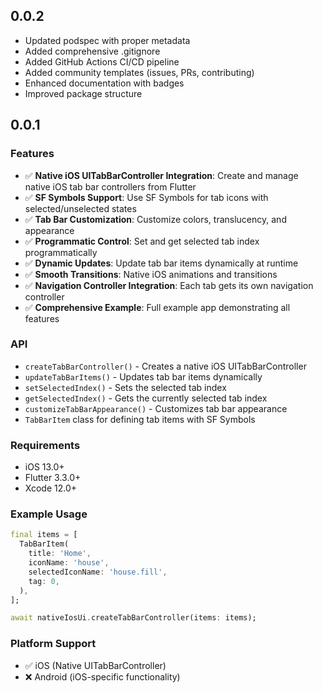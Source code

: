 ## 0.0.2

* Updated podspec with proper metadata
* Added comprehensive .gitignore
* Added GitHub Actions CI/CD pipeline
* Added community templates (issues, PRs, contributing)
* Enhanced documentation with badges
* Improved package structure

## 0.0.1

### Features
- ✅ **Native iOS UITabBarController Integration**: Create and manage native iOS tab bar controllers from Flutter
- ✅ **SF Symbols Support**: Use SF Symbols for tab icons with selected/unselected states
- ✅ **Tab Bar Customization**: Customize colors, translucency, and appearance
- ✅ **Programmatic Control**: Set and get selected tab index programmatically
- ✅ **Dynamic Updates**: Update tab bar items dynamically at runtime
- ✅ **Smooth Transitions**: Native iOS animations and transitions
- ✅ **Navigation Controller Integration**: Each tab gets its own navigation controller
- ✅ **Comprehensive Example**: Full example app demonstrating all features

### API
- `createTabBarController()` - Creates a native iOS UITabBarController
- `updateTabBarItems()` - Updates tab bar items dynamically
- `setSelectedIndex()` - Sets the selected tab index
- `getSelectedIndex()` - Gets the currently selected tab index
- `customizeTabBarAppearance()` - Customizes tab bar appearance
- `TabBarItem` class for defining tab items with SF Symbols

### Requirements
- iOS 13.0+
- Flutter 3.3.0+
- Xcode 12.0+

### Example Usage
```dart
final items = [
  TabBarItem(
    title: 'Home',
    iconName: 'house',
    selectedIconName: 'house.fill',
    tag: 0,
  ),
];

await nativeIosUi.createTabBarController(items: items);
```

### Platform Support
- ✅ iOS (Native UITabBarController)
- ❌ Android (iOS-specific functionality)
